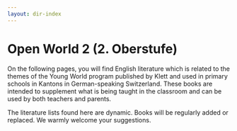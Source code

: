 ```yaml
---
layout: dir-index
---
```


# Open World 2 (2. Oberstufe)

On the following pages, you will find English literature which is related to the themes of the Young World program published by Klett and used in primary schools in Kantons in German-speaking Switzerland.  These books are intended to supplement what is being taught in the classroom and can be used by both teachers and parents. 

The literature lists found here are dynamic.  Books will be regularly added or replaced.  We warmly welcome your suggestions.  


<!--stackedit_data:
eyJoaXN0b3J5IjpbLTEyOTgxMTI2MzYsLTY1NzkzMjk5MiwxOD
UwNzk1Mjc5XX0=
-->